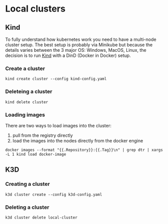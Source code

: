 # Local clusters

## Kind

To fully understand how kubernetes work you need to have a multi-node
cluster setup.  The best setup is probably via Minikube but because the
details varies between the 3 major OS: Windows, MacOS, Linux, the decision
is to run [Kind](https://kind.sigs.k8s.io/) with a DinD (Docker in Docker)
setup.

### Create a cluster

```shell script
kind create cluster --config kind-config.yaml
```

### Deleteing a cluster

```shell
kind delete cluster
```

### Loading images

There are two ways to load images into the cluster:
1. pull from the registry directly
2. load the images into the nodes directly from the docker engine

```shell script
docker images --format "{{.Repository}}:{{.Tag}}\n" | grep dtr | xargs -L 1 kind load docker-image
```

## K3D

### Creating a cluster

```shell
k3d cluster create --config k3d-config.yaml
```

### Deleting a cluster

```shell
k3d cluster delete local-cluster
```